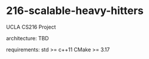 # 216-scalable-heavy-hitters
UCLA CS216 Project

architecture:
TBD

requirements:
std >= c++11
CMake >= 3.17
